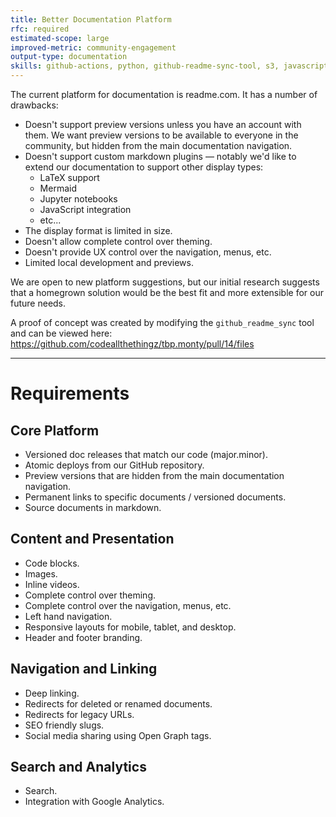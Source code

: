 ```yaml
---
title: Better Documentation Platform
rfc: required
estimated-scope: large
improved-metric: community-engagement
output-type: documentation
skills: github-actions, python, github-readme-sync-tool, s3, javascript, html, css, markdown, yaml
---
```


The current platform for documentation is readme.com.  It has a number of drawbacks:
- Doesn't support preview versions unless you have an account with them.  We want preview versions to be available to everyone in the community, but hidden from the main documentation navigation.
- Doesn't support custom markdown plugins — notably we'd like to extend our documentation to support other display types:
  - LaTeX support
  - Mermaid
  - Jupyter notebooks
  - JavaScript integration
  - etc...
- The display format is limited in size.
- Doesn't allow complete control over theming.
- Doesn't provide UX control over the navigation, menus, etc.
- Limited local development and previews.

We are open to new platform suggestions, but our initial research suggests that a homegrown solution would be the best fit and more extensible for our future needs.

A proof of concept was created by modifying the `github_readme_sync` tool and can be viewed here:  
https://github.com/codeallthethingz/tbp.monty/pull/14/files

---

# Requirements

## Core Platform
- Versioned doc releases that match our code (major.minor).
- Atomic deploys from our GitHub repository.
- Preview versions that are hidden from the main documentation navigation.
- Permanent links to specific documents / versioned documents.
- Source documents in markdown.

## Content and Presentation
- Code blocks.
- Images.
- Inline videos.
- Complete control over theming.
- Complete control over the navigation, menus, etc.
- Left hand navigation.
- Responsive layouts for mobile, tablet, and desktop.
- Header and footer branding.

## Navigation and Linking
- Deep linking.
- Redirects for deleted or renamed documents.
- Redirects for legacy URLs.
- SEO friendly slugs.
- Social media sharing using Open Graph tags.

## Search and Analytics
- Search.
- Integration with Google Analytics.